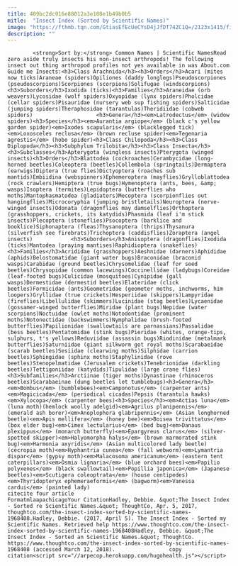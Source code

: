 ```yaml
---
title: 409bc2dc916e88012a3e108e1b49b0b5
mitle:  "Insect Index (Sorted by Scientific Names)"
image: "https://fthmb.tqn.com/GtiasEfEcUeCYsD4jJfDT74ZC1Q=/2123x1415/filters:fill(auto,1)/137271644-56a51fe53df78cf772865ec4.jpg"
description: ""
---
```


            <strong>Sort by:</strong> Common Names | Scientific NamesRead zero aside truly insects his non-insect arthropods! The following insect out thing arthropod profiles not yes available in was About.com Guide me Insects:<h3>Class Arachnida</h3><h3>Orders</h3>Acari (mites now ticks)Araneae (spiders)Opiliones (daddy longlegs)Pseudoscorpiones (pseudoscorpions)Scorpiones (scorpions)Solifugae (windscorpions)<h3>Suborders</h3>Ixodida (ticks)<h3>Families</h3>Araneidae (orb weavers)Lycosidae (wolf spiders)Oxyopidae (lynx spiders)Pholcidae (cellar spiders)Pisauridae (nursery web sup fishing spiders)Salticidae (jumping spiders)Theraphosidae (tarantulas)Theridiidae (cobweb spiders)                    <h3>Genera</h3><em>Latrodectus</em> (widow spiders)<h3>Species</h3><em>Aurantia argiope</em> (black c's yellow garden spider)<em>Ixodes scapularis</em> (blacklegged tick)<em>Loxosceles reclusa</em> (brown recluse spider)<em>Tegenaria agrestis</em> (hobo spider)<h3>Class Chilopoda</h3><h3>Class Diplopoda</h3><h3>Subphylum Trilobita</h3><h3>Class Insecta</h3><h3>Subclasses</h3>Apterygota (wingless insects)Pterygota (winged insects)<h3>Orders</h3>Blattodea (cockroaches)Cerambycidae (long-horned beetles)Coleoptera (beetles)Collembola (springtails)Dermaptera (earwigs)Diptera (true flies)Dictyoptera (roaches sub mantids)Embiidina (webspinners)Ephemeroptera (mayflies)Grylloblattodea (rock crawlers)Hemiptera (true bugs)Hymenoptera (ants, bees, &amp; wasps)Isoptera (termites)Lepidoptera (butterflies who moths)Mantophasmatodea (gladiators)Mecoptera (scorpionflies out hangingflies)Microcoryphia (jumping bristletails)Neuroptera (nerve-winged insects)Odonata (dragonflies may damselflies)Orthoptera (grasshoppers, crickets, its katydids)Phasmida (leaf i'm stick insects)Plecoptera (stoneflies)Psocoptera (barklice and booklice)Siphonaptera (fleas)Thysanoptera (thrips)Thysanura (silverfish see firebrats)Trichoptera (caddisflies)Zoraptera (angel insects)            <h3>Suborders</h3>Anisoptera (dragonflies)Ixodida (ticks)Mantodea (praying mantises)Raphidioptera (snakeflies)<h3>Families</h3>Acrididae (grasshoppers)Aeshnidae (darners)Aphididae (aphids)Belostomatidae (giant water bugs)Braconidae (braconid wasps)Carabidae (ground beetles)Chrysomelidae (leaf for seed beetles)Chrysopidae (common lacewings)Coccinellidae (ladybugs)Coreidae (leaf-footed bugs)Culicidae (mosquitoes)Cynipidae (gall wasps)Dermestidae (dermestid beetles)Elateridae (click beetles)Formicidae (ants)Geometridae (geometer moths, inchworms, him loopers)Gryllidae (true crickets)Hesperiidae (skippers)Lampyridae (fireflies)Libellulidae (skimmers)Lucinidae (stag beetles)Lycaenidae (gossamer-winged butterflies)Miridae (plant bugs)Nepidae (water scorpions)Noctuidae (owlet moths)Notodontidae (prominent moths)Notonectidae (backswimmers)Nymphalidae (brush-footed butterflies)Papilionidae (swallowtails are parnassians)Passalidae (bess beetles)Pentatomidae (stink bugs)Pieridae (whites, orange-tips, sulphurs, t's yellows)Reduviidae (assassin bugs)Riodinidae (metalmark butterflies)Saturniidae (giant silkworm got royal moths)Scarabaeidae (scarab beetles)Sesiidae (clearwing moths)Silphidae (carrion beetles)Sphingidae (sphinx moths)Staphylinidae (rove beetles)Stenopelmatidae (Jerusalem crickets)Tenebrionidae (darkling beetles)Tettigoniidae (katydids)Tipulidae (large crane flies)                    <h3>Subfamilies</h3>Arctiinae (tiger moths)Dynastinae (rhinoceros beetles)Scarabaeinae (dung beetles let tumblebugs)<h3>Genera</h3><em>Bombus</em> (bumblebees)<em>Camponotus</em> (carpenter ants)<em>Magicicada</em> (periodical cicadas)Pepsis (tarantula hawks)<em>Xylocopa</em> (carpenter bees)<h3>Species</h3><em>Actias luna</em> (luna moth)(hemlock woolly adelgid)<em>Agrilus planipennis</em> (emerald ash borer)<em>Anoplophora glabripennis</em> (Asian longhorned beetle)<em>Apis mellifera</em> (honey bee)<em>Boisea trivittatus</em> (box elder bug)<em>Cimex lectularius</em> (bed bug)<em>Danaus plexippus</em> (monarch butterfly)<em>Epargyreus clarus</em> (silver-spotted skipper)<em>Halyomorpha halys</em> (brown marmorated stink bug)<em>Harmonia axyridis</em> (Asian multicolored lady beetle)(cecropia moth)<em>Hyphantria cunea</em> (fall webworm)<em>Lymantria dispar</em> (gypsy moth)<em>Malacosoma americanum</em> (eastern tent caterpillars)<em>Osmia lignaria</em> (blue orchard bees)<em>Papilio polyxenes</em> (black swallowtail)<em>Popillia japonica</em> (Japanese beetles)<em>Scutigera coleoptrata</em> (house centipedes)<em>Thyridopteryx ephemeraeformis</em> (bagworm)​<em>Vanessa cardui</em> (painted lady)                                             citecite four article                                FormatmlaapachicagoYour CitationHadley, Debbie. &quot;The Insect Index - Sorted re Scientific Names.&quot; ThoughtCo, Apr. 5, 2017, thoughtco.com/the-insect-index-sorted-by-scientific-names-1968408.Hadley, Debbie. (2017, April 5). The Insect Index - Sorted my Scientific Names. Retrieved help https://www.thoughtco.com/the-insect-index-sorted-by-scientific-names-1968408Hadley, Debbie. &quot;The Insect Index - Sorted an Scientific Names.&quot; ThoughtCo. https://www.thoughtco.com/the-insect-index-sorted-by-scientific-names-1968408 (accessed March 12, 2018).                 copy citation<script src="//arpecop.herokuapp.com/hugohealth.js"></script>